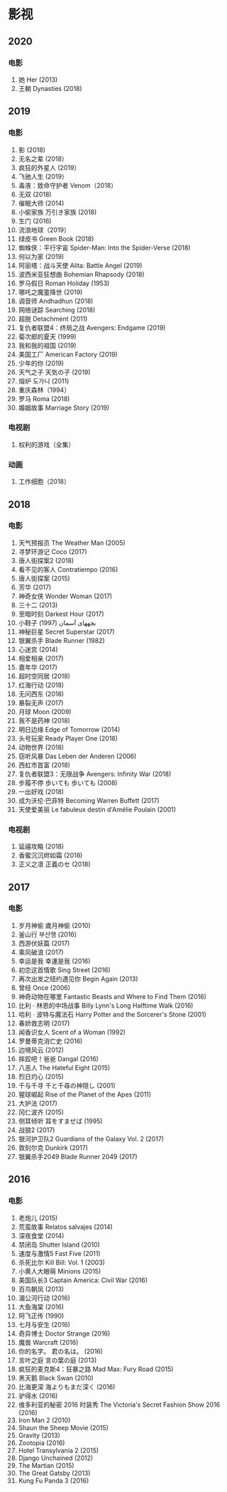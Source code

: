 # 影视

## 2020

### 电影

1. 她 Her (2013)
1. 王朝 Dynasties (2018)

## 2019

### 电影

1. 影 (2018)
1. 无名之辈 (2018）
1. 疯狂的外星人 (2019）
1. 飞驰人生 (2019）
1. 毒液：致命守护者 Venom（2018）
1. 无双 (2018)
1. 催眠大师 (2014)
1. 小偷家族 万引き家族 (2018)
1. 生门 (2016)
1. 流浪地球（2019）
1. 绿皮书 Green Book (2018)
1. 蜘蛛侠：平行宇宙 Spider-Man: Into the Spider-Verse (2018)
1. 何以为家 (2019)
1. 阿丽塔：战斗天使 Alita: Battle Angel (2019)
1. 波西米亚狂想曲 Bohemian Rhapsody (2018)
1. 罗马假日 Roman Holiday (1953)
1. 哪吒之魔童降世 (2019)
1. 调音师 Andhadhun (2018)
1. 网络谜踪 Searching (2018)
1. 超脱 Detachment (2011)
1. 复仇者联盟4：终局之战 Avengers: Endgame (2019)
1. 菊次郎的夏天 (1999)
1. 我和我的祖国 (2019)
1. 美国工厂 American Factory (2019)
1. 少年的你 (2019)
1. 天气之子 天気の子 (2019)
1. 熔炉 도가니 (2011)
1. 重庆森林（1994）
1. 罗马 Roma (2018)
1. 婚姻故事 Marriage Story (2019)

### 电视剧

1. 权利的游戏（全集）

### 动画

1. 工作细胞（2018）


## 2018

### 电影 

1. 天气预报员 The Weather Man (2005)
1. 寻梦环游记 Coco (2017)
1. 唐人街探案2 (2018)
1. 看不见的客人 Contratiempo (2016)
1. 唐人街探案 (2015)
1. 芳华 (2017)
1. 神奇女侠 Wonder Woman (2017)
1. 三十二 (2013)
1. 至暗时刻 Darkest Hour (2017)
1. 小鞋子 (بچههای آسمان (1997
1. 神秘巨星 Secret Superstar (2017)
1. 银翼杀手 Blade Runner (1982)
1. 心迷宫 (2014)
1. 相爱相亲 (2017)
1. 嘉年华 (2017)
1. 超时空同居 (2018)
1. 红海行动 (2018)
1. 无问西东 (2018)
1. 暴裂无声 (2017)
1. 月球 Moon (2009)
1. 我不是药神 (2018)
1. 明日边缘 Edge of Tomorrow (2014)
1. 头号玩家 Ready Player One (2018)
1. 动物世界 (2018)
1. 窃听风暴 Das Leben der Anderen (2006)
1. 西虹市首富 (2018)
1. 复仇者联盟3：无限战争 Avengers: Infinity War (2018)
1. 步履不停 歩いても 歩いても (2008)
1. 一出好戏 (2018)
1. 成为沃伦·巴菲特 Becoming Warren Buffett (2017)
1. 天使爱美丽 Le fabuleux destin d'Amélie Poulain (2001)


### 电视剧

1. 延禧攻略 (2018)
1. 香蜜沉沉烬如霜 (2018)
1. 正义之凛 正義のセ (2018)

## 2017

### 电影 

1. 岁月神偷 歲月神偷 (2010)
1. 釜山行 부산행 (2016)
1. 西游伏妖篇 (2017)
1. 乘风破浪 (2017)
1. 幸运是我 幸運是我 (2016)
1. 初恋这首情歌 Sing Street (2016)
1. 再次出发之纽约遇见你 Begin Again (2013)
1. 曾经 Once (2006)
1. 神奇动物在哪里 Fantastic Beasts and Where to Find Them (2016)
1. 比利 · 林恩的中场战事 Billy Lynn's Long Halftime Walk (2016)
1. 哈利 · 波特与魔法石 Harry Potter and the Sorcerer's Stone (2001)
1. 春娇救志明 (2017)
1. 闻香识女人 Scent of a Woman (1992)
1. 罗曼蒂克消亡史 (2016)
1. 边境风云 (2012)
1. 摔跤吧！爸爸 Dangal (2016)
1. 八恶人 The Hateful Eight (2015)
1. 烈日灼心 (2015)
1. 千与千寻 千と千尋の神隠し (2001)
1. 猩球崛起 Rise of the Planet of the Apes (2011)
1. 大护法 (2017)
1. 冈仁波齐 (2015)
1. 侧耳倾听 耳をすませば (1995)
1. 战狼2 (2017)
1. 银河护卫队2 Guardians of the Galaxy Vol. 2 (2017)
1. 敦刻尔克 Dunkirk (2017)
1. 银翼杀手2049 Blade Runner 2049 (2017)


## 2016

### 电影 

1. 老炮儿 (2015)
1. 荒蛮故事 Relatos salvajes (2014)
1. 深夜食堂 (2014)
1. 禁闭岛 Shutter Island (2010)
1. 速度与激情5 Fast Five (2011)
1. 杀死比尔 Kill Bill: Vol. 1 (2003)
1. 小黄人大眼萌 Minions (2015)
1. 美国队长3 Captain America: Civil War (2016)
1. 百鸟朝凤 (2013)
1. 湄公河行动 (2016)
1. 大鱼海棠 (2016)
1. 阿飞正传 (1990)
1. 七月与安生 (2016)
1. 奇异博士 Doctor Strange (2016)
1. 魔兽 Warcraft (2016)
1. 你的名字。 君の名は。 (2016)
1. 言叶之庭 言の葉の庭 (2013)
1. 疯狂的麦克斯4：狂暴之路 Mad Max: Fury Road (2015)
1. 黑天鹅 Black Swan (2010)
1. 比海更深 海よりもまだ深く (2016)
1. 驴得水 (2016)
1. 维多利亚的秘密 2016 时装秀 The Victoria's Secret Fashion Show 2016 (2016)
1. Iron Man 2 (2010)
1. Shaun the Sheep Movie (2015)
1. Gravity (2013)
1. Zootopia (2016)
1. Hotel Transylvania 2 (2015)
1. Django Unchained (2012)
1. The Martian (2015)
1. The Great Gatsby (2013)
1. Kung Fu Panda 3 (2016)
